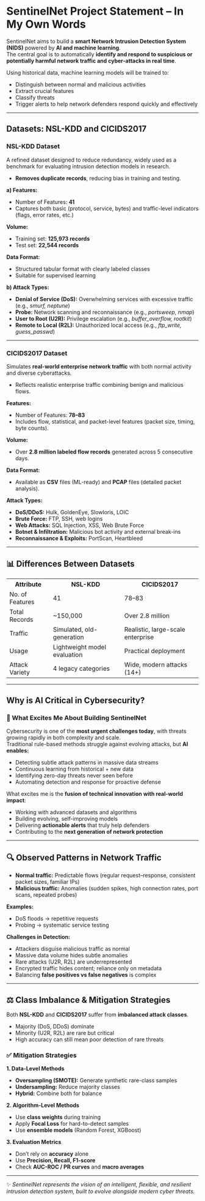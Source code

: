 # SentinelNet Project Statement – In My Own Words

SentinelNet aims to build a **smart Network Intrusion Detection System (NIDS)** powered by **AI and machine learning**.  
The central goal is to automatically **identify and respond to suspicious or potentially harmful network traffic and cyber-attacks in real time**.  

Using historical data, machine learning models will be trained to:
- Distinguish between normal and malicious activities  
- Extract crucial features  
- Classify threats  
- Trigger alerts to help network defenders respond quickly and effectively  

---

## Datasets: NSL-KDD and CICIDS2017

### **NSL-KDD Dataset**
A refined dataset designed to reduce redundancy, widely used as a benchmark for evaluating intrusion detection models in research.

- **Removes duplicate records**, reducing bias in training and testing.  

**a) Features:**  
- Number of Features: **41**  
- Captures both basic (protocol, service, bytes) and traffic-level indicators (flags, error rates, etc.)  

**Volume:**  
- Training set: **125,973 records**  
- Test set: **22,544 records**  

**Data Format:**  
- Structured tabular format with clearly labeled classes  
- Suitable for supervised learning  

**b) Attack Types:**  
- **Denial of Service (DoS):** Overwhelming services with excessive traffic (e.g., *smurf, neptune*)  
- **Probe:** Network scanning and reconnaissance (e.g., *portsweep, nmap*)  
- **User to Root (U2R):** Privilege escalation (e.g., *buffer_overflow, rootkit*)  
- **Remote to Local (R2L):** Unauthorized local access (e.g., *ftp_write, guess_passwd*)  

---

### **CICIDS2017 Dataset**
Simulates **real-world enterprise network traffic** with both normal activity and diverse cyberattacks.  

- Reflects realistic enterprise traffic combining benign and malicious flows.  

**Features:**  
- Number of Features: **78–83**  
- Includes flow, statistical, and packet-level features (packet size, timing, byte counts).  

**Volume:**  
- Over **2.8 million labeled flow records** generated across 5 consecutive days.  

**Data Format:**  
- Available as **CSV** files (ML-ready) and **PCAP** files (detailed packet analysis).  

**Attack Types:**  
- **DoS/DDoS:** Hulk, GoldenEye, Slowloris, LOIC  
- **Brute Force:** FTP, SSH, web logins  
- **Web Attacks:** SQL Injection, XSS, Web Brute Force  
- **Botnet & Infiltration:** Malicious bot activity and external break-ins  
- **Reconnaissance & Exploits:** PortScan, Heartbleed  

---

## 📊 Differences Between Datasets

<table>
<tr>
<th>Attribute</th>
<th>NSL-KDD</th>
<th>CICIDS2017</th>
</tr>
<tr>
<td>No. of Features</td>
<td>41</td>
<td>78–83</td>
</tr>
<tr>
<td>Total Records</td>
<td>~150,000</td>
<td>Over 2.8 million</td>
</tr>
<tr>
<td>Traffic</td>
<td>Simulated, old-generation</td>
<td>Realistic, large-scale enterprise</td>
</tr>
<tr>
<td>Usage</td>
<td>Lightweight model evaluation</td>
<td>Practical deployment</td>
</tr>
<tr>
<td>Attack Variety</td>
<td>4 legacy categories</td>
<td>Wide, modern attacks (14+)</td>
</tr>
</table>

---

## Why is AI Critical in Cybersecurity?  
### 🚀 What Excites Me About Building SentinelNet

Cybersecurity is one of the **most urgent challenges today**, with threats growing rapidly in both complexity and scale.  
Traditional rule-based methods struggle against evolving attacks, but **AI enables:**
- Detecting subtle attack patterns in massive data streams  
- Continuous learning from historical + new data  
- Identifying zero-day threats never seen before  
- Automating detection and response for proactive defense  

What excites me is the **fusion of technical innovation with real-world impact**:  
- Working with advanced datasets and algorithms  
- Building evolving, self-improving models  
- Delivering **actionable alerts** that truly help defenders  
- Contributing to the **next generation of network protection**  

---

## 🔍 Observed Patterns in Network Traffic

- **Normal traffic:** Predictable flows (regular request–response, consistent packet sizes, familiar IPs)  
- **Malicious traffic:** Anomalies (sudden spikes, high connection rates, port scans, repeated probes)  

**Examples:**  
- DoS floods → repetitive requests  
- Probing → systematic service testing  

**Challenges in Detection:**  
- Attackers disguise malicious traffic as normal  
- Massive data volume hides subtle anomalies  
- Rare attacks (U2R, R2L) are underrepresented  
- Encrypted traffic hides content; reliance only on metadata  
- Balancing **false positives vs false negatives** is complex  

---

## ⚖️ Class Imbalance & Mitigation Strategies

Both **NSL-KDD** and **CICIDS2017** suffer from **imbalanced attack classes**.  
- Majority (DoS, DDoS) dominate  
- Minority (U2R, R2L) are rare but critical  
- High accuracy can still mean poor detection of rare threats  

### ✅ Mitigation Strategies

**1. Data-Level Methods**  
- **Oversampling (SMOTE):** Generate synthetic rare-class samples  
- **Undersampling:** Reduce majority classes  
- **Hybrid:** Combine both for balance  

**2. Algorithm-Level Methods**  
- Use **class weights** during training  
- Apply **Focal Loss** for hard-to-detect samples  
- Use **ensemble models** (Random Forest, XGBoost)  

**3. Evaluation Metrics**  
- Don’t rely on **accuracy** alone  
- Use **Precision, Recall, F1-score**  
- Check **AUC-ROC / PR curves** and **macro averages**  

---

✨ *SentinelNet represents the vision of an intelligent, flexible, and resilient intrusion detection system, built to evolve alongside modern cyber threats.*  
